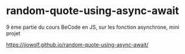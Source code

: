 # random-quote-using-async-await
9 ème partie du cours BeCode en JS, sur les fonction asynchrone, mini projet 

https://jiowolf.github.io/random-quote-using-async-await/
